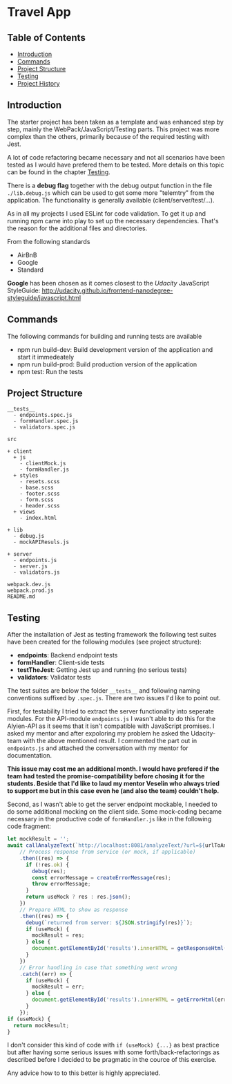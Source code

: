 # Travel App

## Table of Contents

* [Introduction](#introduction)
* [Commands](#commands)
* [Project Structure](#project-structure)
* [Testing](#testing)
* [Project History](#project-history)

## Introduction
The starter project has been taken as a template and was enhanced step by step, mainly the WebPack/JavaScript/Testing parts. This project was more complex than the others, primarily because of the required testing with Jest. 

A lot of code refactoring became necessary and not all scenarios have been tested as I would have prefered them to be tested. More details on this topic can be found in the chapter [Testing](#testing).

There is a **debug flag** together with the debug output function in the file `./lib.debug.js` which can be used to get some more "telemtry" from the application. The functionality is generally available (client/server/test/...).

As in all my projects I used ESLint for code validation. To get it up and running npm came into play to set up the necessary dependencies. That's the reason for the additional files and directories.

From the following standards
* AirBnB
* Google
* Standard

**Google** has been chosen as it comes closest to the *Udacity* JavaScript StyleGuide:
http://udacity.github.io/frontend-nanodegree-styleguide/javascript.html

## Commands

The following commands for building and running tests are available

* npm run build-dev:  Build development version of the application and start it immedeately
* npm run build-prod: Build production version of the application  
* npm test: Run the tests 

## Project Structure

```
__tests__
  - endpoints.spec.js
  - formHandler.spec.js
  - validators.spec.js
  
src

+ client
  + js
    - clientMock.js
    - formHandler.js
  + styles
    - resets.scss
    - base.scss
    - footer.scss
    - form.scss
    - header.scss
  + views
    - index.html
    
+ lib
  - debug.js
  - mockAPIResuls.js
  
+ server
  - endpoints.js
  - server.js
  - validators.js
  
webpack.dev.js
webpack.prod.js
README.md
```

## Testing
After the installation of Jest as testing framework the following test suites have been created for the following modules (see project structure):

* **endpoints**: Backend endpoint tests
* **formHandler**: Client-side tests
* **testTheJest**: Getting Jest up and running (no serious tests)
* **validators**: Validator tests

The test suites are below the folder `__tests__` and following naming conventions suffixed by `.spec.js`. There are two issues I'd like to point out.

First, for testability I tried to extract the server functionality into seperate modules. For the API-module `endpoints.js` I wasn't able to do this for the Alyien-API as it seems that it isn't compatible with JavaScript promises. I asked my mentor and after expoloring my problem he asked the Udacity-team with the above mentioned result. I commented the part out in `endpoints.js` and attached the conversation with my mentor for documentation. 

**This issue may cost me an additional month. I would have prefered if the team had tested the promise-compatibility before chosing it for the students. Beside that I'd like to laud my mentor Veselin who always tried to support me but in this case even he (and also the team) couldn't help.**

Second, as I wasn't able to get the server endpoint mockable, I needed to do some additional mocking on the client side. Some mock-coding became necessary in the productive code of `formHandler.js` like in the following code fragment:

```javascript
let mockResult = '';
await callAnalyzeText(`http://localhost:8081/analyzeText/?url=${urlToAnalyze}`, useMock)
    // Process response from service (or mock, if applicable)
    .then((res) => {
      if (!res.ok) {
        debug(res);
        const errorMessage = createErrorMessage(res);
        throw errorMessage;
      }
      return useMock ? res : res.json();
    })
    // Prepare HTML to show as response
    .then((res) => {
      debug(`returned from server: ${JSON.stringify(res)}`);
      if (useMock) {
        mockResult = res;
      } else {
        document.getElementById('results').innerHTML = getResponseHtml(res);
      }
    })
    // Error handling in case that something went wrong
    .catch((err) => {
      if (useMock) {
        mockResult = err;
      } else {
        document.getElementById('results').innerHTML = getErrorHtml(err);
      }
    });
if (useMock) {
  return mockResult;
}
```

I don't consider this kind of code with `if (useMock) {...}` as best practice but after having some serious issues with some forth/back-refactorings as described before I decided to be pragmatic in the cource of this exercise.

Any advice how to to this better is highly appreciated.


